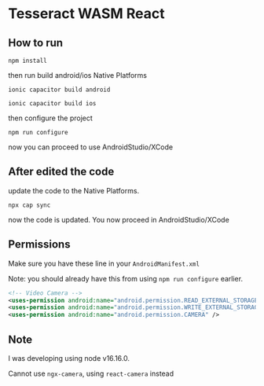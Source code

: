 # Tesseract WASM React

## How to run

`npm install`

then run build android/ios Native Platforms

`ionic capacitor build android`

`ionic capacitor build ios`

then configure the project

`npm run configure`

now you can proceed to use AndroidStudio/XCode

## After edited the code

update the code to the Native Platforms.

`npx cap sync`

now the code is updated. You now proceed in AndroidStudio/XCode

## Permissions

Make sure you have these line in your `AndroidManifest.xml`

Note: you should already have this from using `npm run configure` earlier.

```xml
<!-- Video Camera -->
<uses-permission android:name="android.permission.READ_EXTERNAL_STORAGE" />
<uses-permission android:name="android.permission.WRITE_EXTERNAL_STORAGE" />
<uses-permission android:name="android.permission.CAMERA" />
```

## Note
I was developing using node v16.16.0.

Cannot use `ngx-camera`, using `react-camera` instead


